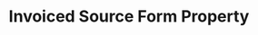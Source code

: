 ---
# -------------------------- #
#     USING THIS TEMPLATE    #
# -------------------------- #

## NEED HELP USING THIS TEMPLATE? SEE:
## https://docs-about-stitch-docs.netlify.com/reference/connect-templates/destination-form-property/
## FOR INSTRUCTIONS & REFERENCE INFO


# -------------------------- #
#        CONTENT TYPE        #
# -------------------------- #

content-type: "api-form"
form-type: "source"
key: "source-form-properties-invoiced-object"


# -------------------------- #
#        OBJECT INFO         #
# -------------------------- #

title: "Invoiced Source Form Property"
api-type: "platform.invoiced"
display-name: "Invoiced"

source-type: "saas"
docs-name: "invoiced"

description: ""

# -------------------------- #
#      OBJECT ATTRIBUTES     #
# -------------------------- #

uses-start-date: true

object-attributes:
  - name: "api_key"
    type: "string"
    required: true
    description: |
      The user's {{ form-property.display-name }} API key. Refer to the [{{ form-property.display-name }} documentation]({{ doc-link | append: "#generate-api-key" }}) for instructions on generating this credential.
    value: "<{{ form-property.display-name | upcase }}_API_KEY>"

  - name: "sandbox"
    type: "string"
    required: false
    description: "If `true`, the {{ form-property.display-name }} instance is a sandbox."
    value: "false"
---
